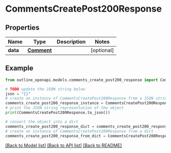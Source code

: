 # CommentsCreatePost200Response


## Properties

Name | Type | Description | Notes
------------ | ------------- | ------------- | -------------
**data** | [**Comment**](Comment.md) |  | [optional] 

## Example

```python
from outline_openapi.models.comments_create_post200_response import CommentsCreatePost200Response

# TODO update the JSON string below
json = "{}"
# create an instance of CommentsCreatePost200Response from a JSON string
comments_create_post200_response_instance = CommentsCreatePost200Response.from_json(json)
# print the JSON string representation of the object
print(CommentsCreatePost200Response.to_json())

# convert the object into a dict
comments_create_post200_response_dict = comments_create_post200_response_instance.to_dict()
# create an instance of CommentsCreatePost200Response from a dict
comments_create_post200_response_from_dict = CommentsCreatePost200Response.from_dict(comments_create_post200_response_dict)
```
[[Back to Model list]](../README.md#documentation-for-models) [[Back to API list]](../README.md#documentation-for-api-endpoints) [[Back to README]](../README.md)


